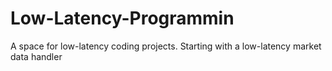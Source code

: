 # Low-Latency-Programmin
A space for low-latency coding projects. Starting with a low-latency market data handler
